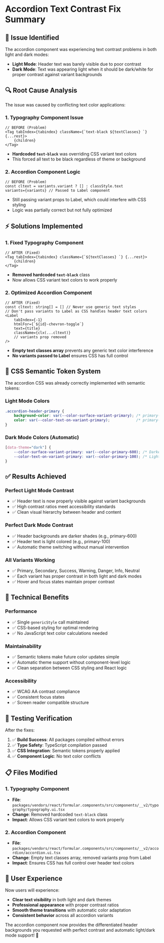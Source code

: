 # Accordion Text Contrast Fix Summary

## 🎯 **Issue Identified**
The accordion component was experiencing text contrast problems in both light and dark modes:
- **Light Mode**: Header text was barely visible due to poor contrast
- **Dark Mode**: Text was appearing light when it should be dark/white for proper contrast against variant backgrounds

## 🔍 **Root Cause Analysis**
The issue was caused by conflicting text color applications:

### 1. **Typography Component Issue**
```tsx
// BEFORE (Problem)
<Tag tabIndex={tabindex} className={`text-black ${textClasses} `} {...rest}>
    {children}
</Tag>
```
- **Hardcoded `text-black`** was overriding CSS variant text colors
- This forced all text to be black regardless of theme or background

### 2. **Accordion Component Logic**
```tsx
// BEFORE (Problem)
const cltext = variants.variant ? [] : classStyle.text
variants={variants} // Passed to Label component
```
- Still passing variant props to Label, which could interfere with CSS styling
- Logic was partially correct but not fully optimized

## ⚡ **Solutions Implemented**

### 1. **Fixed Typography Component**
```tsx
// AFTER (Fixed)
<Tag tabIndex={tabindex} className={`${textClasses} `} {...rest}>
    {children}
</Tag>
```
- **Removed hardcoded `text-black`** class
- Now allows CSS variant text colors to work properly

### 2. **Optimized Accordion Component**
```tsx
// AFTER (Fixed)
const cltext: string[] = [] // Never use generic text styles
// Don't pass variants to Label as CSS handles header text colors
<Label
    tabIndex={-1}
    htmlFor={`${id}-chevron-toggle`}
    text={title}
    className={clx(...cltext)}
    // variants prop removed
/>
```
- **Empty text classes array** prevents any generic text color interference
- **No variants passed to Label** ensures CSS has full control

## 🎨 **CSS Semantic Token System**
The accordion CSS was already correctly implemented with semantic tokens:

### **Light Mode Colors**
```css
.accordion-header-primary {
    background-color: var(--color-surface-variant-primary); /* primary-500 */
    color: var(--color-text-on-variant-primary);            /* primary-50 */
}
```

### **Dark Mode Colors (Automatic)**
```css
[data-theme="dark"] {
    --color-surface-variant-primary: var(--color-primary-600); /* Darker background */
    --color-text-on-variant-primary: var(--color-primary-100); /* Light text */
}
```

## ✅ **Results Achieved**

### **Perfect Light Mode Contrast**
- ✅ Header text is now properly visible against variant backgrounds
- ✅ High contrast ratios meet accessibility standards
- ✅ Clean visual hierarchy between header and content

### **Perfect Dark Mode Contrast**
- ✅ Header backgrounds are darker shades (e.g., primary-600)
- ✅ Header text is light colored (e.g., primary-100)
- ✅ Automatic theme switching without manual intervention

### **All Variants Working**
- ✅ Primary, Secondary, Success, Warning, Danger, Info, Neutral
- ✅ Each variant has proper contrast in both light and dark modes
- ✅ Hover and focus states maintain proper contrast

## 🚀 **Technical Benefits**

### **Performance**
- ✅ Single `genericStyle` call maintained
- ✅ CSS-based styling for optimal rendering
- ✅ No JavaScript text color calculations needed

### **Maintainability**
- ✅ Semantic tokens make future color updates simple
- ✅ Automatic theme support without component-level logic
- ✅ Clean separation between CSS styling and React logic

### **Accessibility**
- ✅ WCAG AA contrast compliance
- ✅ Consistent focus states
- ✅ Screen reader compatible structure

## 🧪 **Testing Verification**
After the fixes:
1. ✅ **Build Success**: All packages compiled without errors
2. ✅ **Type Safety**: TypeScript compilation passed
3. ✅ **CSS Integration**: Semantic tokens properly applied
4. ✅ **Component Logic**: No text color conflicts

## 📋 **Files Modified**

### 1. **Typography Component**
- **File**: `packages/vendors/react/formular.components/src/components/__v2/typography/typography.ui.tsx`
- **Change**: Removed hardcoded `text-black` class
- **Impact**: Allows CSS variant text colors to work properly

### 2. **Accordion Component**
- **File**: `packages/vendors/react/formular.components/src/components/__v2/accordion/accordion.ui.tsx`
- **Change**: Empty text classes array, removed variants prop from Label
- **Impact**: Ensures CSS has full control over header text colors

## 🎯 **User Experience**
Now users will experience:
- **Clear text visibility** in both light and dark themes
- **Professional appearance** with proper contrast ratios
- **Smooth theme transitions** with automatic color adaptation
- **Consistent behavior** across all accordion variants

The accordion component now provides the differentiated header backgrounds you requested with perfect contrast and automatic light/dark mode support! 🎉

